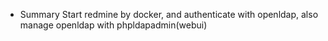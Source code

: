 + Summary
 Start redmine by docker, and authenticate with openldap, also manage openldap with phpldapadmin(webui)
